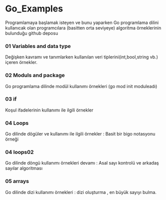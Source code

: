 # Go_Examples
Programlamaya başlamak isteyen ve bunu yaparken Go programlama dilini kullanıcak olan programcılara (basitten orta seviyeye) algoritma örneklerinin bulunduğu github deposu

### 01 Variables and data type
Değişken kavramı ve tanımlarken kullanılan veri tiplerini(int,bool,string vb.) içeren örnekler.

### 02 Moduls and package
Go programlama dilinde modül kullanımı örnekleri 
(go mod init moduleadı)

### 03 if
Koşul ifadelerinin kullanımı ile ilgili örnekler

### 04 Loops
Go dilinde dögüler ve kullanımı ile ilgili örnekler : Basit bir bigo notasyonu örneği

### 04 loops02
Go dilinde döngü kullanımı örnekleri devamı : Asal sayı kontrolü ve arkadaş sayılar algoritması 

### 05 arrays
Go dilinde dizi kullanımı örnekleri : dizi oluşturma , en büyük sayıyı bulma.

